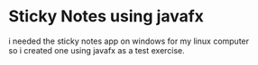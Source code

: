 # Sticky Notes using javafx

i needed the sticky notes app on windows for my linux computer <br>
so i created one using javafx as a test exercise.
